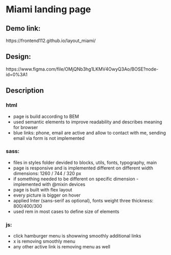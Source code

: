   <h1>Miami landing page</h1>
  
  <h2>Demo link:</h2>
  <p>https://frontend112.github.io/layout_miami/</p>
  
  <h2>Design:</h2>
  <p>https://www.figma.com/file/OMjQNb3hg1LKMV4OwyQ3Ao/BOSE?node-id=0%3A1</p>

  <h2>Description</h2>

  <h3>html</h3>
  <ul>
    <li>page is build according to BEM</li>
    <li>used semantic elements to improve readability and describes meaning for browser</li>
    <li>blue links: phone, email are active and allow to contact with me, sending email via form is not implemented</li>
  </ul>

  <h3>sass:</h3>
  <ul>
    <li>files in styles folder devided to blocks, utils, fonts, typography, main</li>
    <li>page is responsive and is implemented different on different width dimensions: 1260 / 744 / 320 px</li>
    <li>if something needed to be different on specific dimension - implemented with @mixin devices</li>
    <li>page is built with flex layout</li>
    <li>every picture is bigger on hover</li>
    <li>applied Inter (sans-serif as optional), fonts weight three thickness: 800/400/300</li>
    <li>used rem in most cases to define size of elements</li>
  </ul>
  
  <h3>js:</h3>
  <ul>
    <li>click hamburger menu is showwing smoothly additional links</li>
    <li>x is removing smoothly menu</li>
    <li>any other active link is removing menu as well</li>
  </ul>

